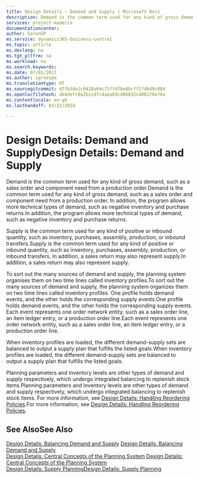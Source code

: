 ```yaml
---
title: Design Details - Demand and Supply | Microsoft Docs
description: Demand is the common term used for any kind of gross demand, such as a sales order and component need from a production order. In addition, the program allows more technical types of demand, such as negative inventory and purchase returns.
services: project-madeira
documentationcenter: 
author: SorenGP
ms.service: dynamics365-business-central
ms.topic: article
ms.devlang: na
ms.tgt_pltfrm: na
ms.workload: na
ms.search.keywords: 
ms.date: 07/01/2017
ms.author: sgroespe
ms.translationtype: HT
ms.sourcegitcommit: d7fb34e1c9428a64c71ff47be8bcff174649c00d
ms.openlocfilehash: db4defc0a2bccd7c4aaa69cd06832c486178e70a
ms.contentlocale: en-gb
ms.lasthandoff: 03/22/2018

---
```

# <a name="design-details-demand-and-supply"></a><span data-ttu-id="c6f32-104">Design Details: Demand and Supply</span><span class="sxs-lookup"><span data-stu-id="c6f32-104">Design Details: Demand and Supply</span></span>
<span data-ttu-id="c6f32-105">Demand is the common term used for any kind of gross demand, such as a sales order and component need from a production order.</span><span class="sxs-lookup"><span data-stu-id="c6f32-105">Demand is the common term used for any kind of gross demand, such as a sales order and component need from a production order.</span></span> <span data-ttu-id="c6f32-106">In addition, the program allows more technical types of demand, such as negative inventory and purchase returns.</span><span class="sxs-lookup"><span data-stu-id="c6f32-106">In addition, the program allows more technical types of demand, such as negative inventory and purchase returns.</span></span>  
  
 <span data-ttu-id="c6f32-107">Supply is the common term used for any kind of positive or inbound quantity, such as inventory, purchases, assembly, production, or inbound transfers.</span><span class="sxs-lookup"><span data-stu-id="c6f32-107">Supply is the common term used for any kind of positive or inbound quantity, such as inventory, purchases, assembly, production, or inbound transfers.</span></span> <span data-ttu-id="c6f32-108">In addition, a sales return may also represent supply.</span><span class="sxs-lookup"><span data-stu-id="c6f32-108">In addition, a sales return may also represent supply.</span></span>  
  
 <span data-ttu-id="c6f32-109">To sort out the many sources of demand and supply, the planning system organises them on two time lines called inventory profiles.</span><span class="sxs-lookup"><span data-stu-id="c6f32-109">To sort out the many sources of demand and supply, the planning system organizes them on two time lines called inventory profiles.</span></span> <span data-ttu-id="c6f32-110">One profile holds demand events, and the other holds the corresponding supply events.</span><span class="sxs-lookup"><span data-stu-id="c6f32-110">One profile holds demand events, and the other holds the corresponding supply events.</span></span> <span data-ttu-id="c6f32-111">Each event represents one order network entity, such as a sales order line, an item ledger entry, or a production order line.</span><span class="sxs-lookup"><span data-stu-id="c6f32-111">Each event represents one order network entity, such as a sales order line, an item ledger entry, or a production order line.</span></span>  
  
 <span data-ttu-id="c6f32-112">When inventory profiles are loaded, the different demand-supply sets are balanced to output a supply plan that fulfills the listed goals.</span><span class="sxs-lookup"><span data-stu-id="c6f32-112">When inventory profiles are loaded, the different demand-supply sets are balanced to output a supply plan that fulfills the listed goals.</span></span>  
  
 <span data-ttu-id="c6f32-113">Planning parameters and inventory levels are other types of demand and supply respectively, which undergo integrated balancing to replenish stock items.</span><span class="sxs-lookup"><span data-stu-id="c6f32-113">Planning parameters and inventory levels are other types of demand and supply respectively, which undergo integrated balancing to replenish stock items.</span></span> <span data-ttu-id="c6f32-114">For more information, see [Design Details: Handling Reordering Policies](design-details-handling-reordering-policies.md).</span><span class="sxs-lookup"><span data-stu-id="c6f32-114">For more information, see [Design Details: Handling Reordering Policies](design-details-handling-reordering-policies.md).</span></span>  
  
## <a name="see-also"></a><span data-ttu-id="c6f32-115">See Also</span><span class="sxs-lookup"><span data-stu-id="c6f32-115">See Also</span></span>  
 <span data-ttu-id="c6f32-116">[Design Details: Balancing Demand and Supply](design-details-balancing-demand-and-supply.md) </span><span class="sxs-lookup"><span data-stu-id="c6f32-116">[Design Details: Balancing Demand and Supply](design-details-balancing-demand-and-supply.md) </span></span>  
 <span data-ttu-id="c6f32-117">[Design Details: Central Concepts of the Planning System](design-details-central-concepts-of-the-planning-system.md) </span><span class="sxs-lookup"><span data-stu-id="c6f32-117">[Design Details: Central Concepts of the Planning System](design-details-central-concepts-of-the-planning-system.md) </span></span>  
 [<span data-ttu-id="c6f32-118">Design Details: Supply Planning</span><span class="sxs-lookup"><span data-stu-id="c6f32-118">Design Details: Supply Planning</span></span>](design-details-supply-planning.md)
